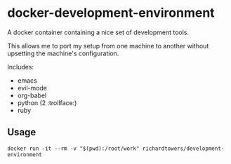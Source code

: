 docker-development-environment
==============================
  
A docker container containing a nice set of development tools.

This allows me to port my setup from one machine to another without upsetting the machine's configuration.

Includes:

* emacs
* evil-mode
* org-babel
* python (2 :trollface:)
* ruby

Usage
-----
   
```
docker run -it --rm -v "$(pwd):/root/work" richardtowers/development-environment
```
